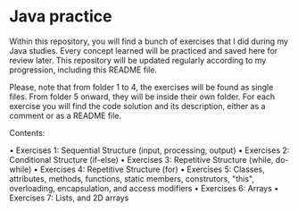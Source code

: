 # Java practice

Within this repository, you will find a bunch of exercises that I did during my Java studies. Every concept learned will be practiced and saved here for review later. This repository will be updated regularly according to my progression, including this README file.

Please, note that from folder 1 to 4, the exercises will be found as single files. From folder 5 onward, they will be inside their own folder. For each exercise you will find the code solution and its description, either as a comment or as a README file.

Contents:

• Exercises 1: Sequential Structure (input, processing, output)
• Exercises 2: Conditional Structure (if-else)
• Exercises 3: Repetitive Structure (while, do-while)
• Exercises 4: Repetitive Structure (for)
• Exercises 5: Classes, attributes, methods, functions, static members, construtors, "this", overloading, encapsulation, and access modifiers
• Exercises 6: Arrays
• Exercises 7: Lists, and 2D arrays